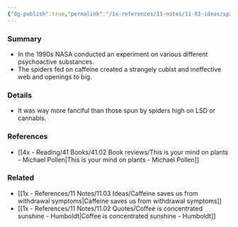 ```yaml
---
{"dg-publish":true,"permalink":"/1x-references/11-notes/11-03-ideas/spiders-on-caffeine-make-weird-webs/","title":"Spiders on caffeine make weird webs","created":"2023-08-01T20:44:58.990+03:00","updated":"2024-02-14T20:18:23.642+03:00"}
---
```



### Summary
- In the 1990s NASA conducted an experiment on various different psychoactive substances.
- The spiders fed on caffeine created a strangely cubist and ineffective web and openings to big.

### Details
- It was way more fanciful than those spun by spiders high on LSD or cannabis.

### References
- [[4x - Reading/41 Books/41.02 Book reviews/This is your mind on plants - Michael Pollen\|This is your mind on plants - Michael Pollen]]

### Related
- [[1x - References/11 Notes/11.03 Ideas/Caffeine saves us from withdrawal symptoms\|Caffeine saves us from withdrawal symptoms]]
- [[1x - References/11 Notes/11.02 Quotes/Coffee is concentrated sunshine - Humboldt\|Coffee is concentrated sunshine - Humboldt]]